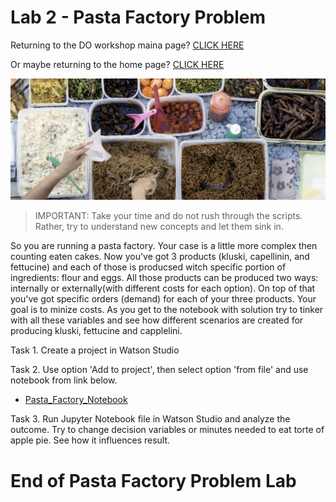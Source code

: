 
# Lab 2 - Pasta Factory Problem
    
      
    
Returning to the DO workshop maina page?  [CLICK HERE](../README.md)    

Or maybe returning to the home page? [CLICK HERE](../../README.md)    
    

![image-w6-4](../../images/w6-4.png)    
      
     
> IMPORTANT: Take your time and do not rush through the scripts. Rather, try to understand new concepts and let them sink in.


So you are running a pasta factory. Your case is a little more complex then counting eaten cakes. Now you've got 3 products (kluski, capellinin, and fettucine) and each of those is producsed witch specific portion of ingredients: flour and eggs. All those products can be produced two ways: internally or externally(with different costs for each option). On top of that you've got specific orders (demand) for each of your three products. 
Your goal is to minize costs. As you get to the notebook with solution try to tinker with all these variables and see how different scenarios are created for producing kluski, fettucine and capplelini.

Task 1. Create a project in Watson Studio 

Task 2. Use option 'Add to project', then select option 'from file' and use notebook from link below.

  + [Pasta_Factory_Notebook](../../code/balance-pasta-prod.ipynb)


Task 3. Run Jupyter Notebook file in Watson Studio and analyze the outcome. Try to change decision variables or minutes needed to eat torte of apple pie. See how it influences result.

        
# End of Pasta Factory Problem Lab 